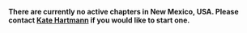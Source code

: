 **There are currently no active chapters in New Mexico, USA. Please
contact [Kate Hartmann](mailto:kate.hartmann@owasp.org) if you would
like to start one.**